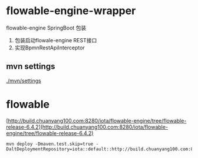 # flowable-engine-wrapper

flowable-engine SpringBoot 包装

1. 包装启动flowale-engine REST接口
2. 实现BpmnRestApiInterceptor

## mvn settings

[./mvn/settings](./mvn/settings)

# flowable

[http://build.chuanyang100.com:8280/iota/flowable-engine/tree/flowable-release-6.4.2](http://build.chuanyang100.com:8280/iota/flowable-engine/tree/flowable-release-6.4.2)

```
mvn deploy -Dmaven.test.skip=true -DaltDeploymentRepository=iota::default::http://build.chuanyang100.com:8180/repository/internal/
```